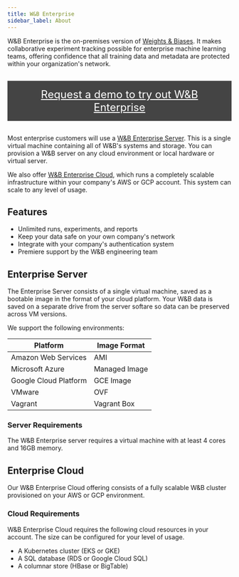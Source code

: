 ```yaml
---
title: W&B Enterprise
sidebar_label: About
---
```


W&B Enterprise is the on-premises version of [Weights & Biases](app.wandb.ai). It makes collaborative experiment tracking possible for enterprise machine learning teams, offering confidence that all training data and metadata are protected within your organization's network.

<p style="text-align: center;">
  <a href="https://www.wandb.com/demo" style="background: #444; color: white !important; display: inline-block; padding: 1rem; margin: 1rem auto; font-size: 24px;">
    Request a demo to try out W&B Enterprise
  </a>
</p>

Most enterprise customers will use a [W&B Enterprise Server](#enterprise-server). This is a single virtual machine containing all of W&B's systems and storage. You can provision a W&B server on any cloud environment or local hardware or virtual server.

We also offer [W&B Enterprise Cloud](#enterprise-cloud), which runs a completely scalable infrastructure within your company's AWS or GCP account. This system can scale to any level of usage.

## Features

* Unlimited runs, experiments, and reports
* Keep your data safe on your own company's network
* Integrate with your company's authentication system
* Premiere support by the W&B engineering team

## Enterprise Server

The Enterprise Server consists of a single virtual machine, saved as a bootable image in the format of your cloud platform. Your W&B data is saved on a separate drive from the server softare so data can be preserved across VM versions.

We support the following environments:

| **Platform**          | **Image Format**  |
|-----------------------|---------------|
| Amazon Web Services   | AMI           |
| Microsoft Azure       | Managed Image |
| Google Cloud Platform | GCE Image     |
| VMware                | OVF           |
| Vagrant               | Vagrant Box   |

### Server Requirements

The W&B Enterprise server requires a virtual machine with at least 4 cores and 16GB memory.

## Enterprise Cloud

Our W&B Enterprise Cloud offering consists of a fully scalable W&B cluster provisioned on your AWS or GCP environment.

### Cloud Requirements

W&B Enterprise Cloud requires the following cloud resources in your account. The size can be configured for your level of usage.

* A Kubernetes cluster (EKS or GKE)
* A SQL database (RDS or Google Cloud SQL)
* A columnar store (HBase or BigTable)
